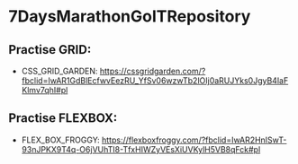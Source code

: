 # 7DaysMarathonGoITRepository

## Practise GRID:
* CSS_GRID_GARDEN: https://cssgridgarden.com/?fbclid=IwAR1GdBlEcfwvEezRU_YfSv06wzwTb2lOIj0aRUJYks0JgyB4laFKlmv7qhI#pl

## Practise FLEXBOX:
* FLEX_BOX_FROGGY: https://flexboxfroggy.com/?fbclid=IwAR2HnISwT-93nJPKX9T4q-O6jVUhTI8-TfxHIWZyVEsXiUVKylH5VB8qFck#pl
